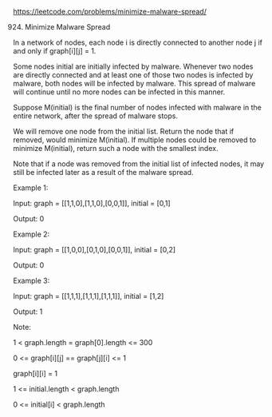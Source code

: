 https://leetcode.com/problems/minimize-malware-spread/

924. Minimize Malware Spread


In a network of nodes, each node i is directly connected to another node j if and only if graph[i][j] = 1.

Some nodes initial are initially infected by malware.  Whenever two nodes are directly connected and at least one of those two nodes is infected by malware, both nodes will be infected by malware.  This spread of malware will continue until no more nodes can be infected in this manner.

Suppose M(initial) is the final number of nodes infected with malware in the entire network, after the spread of malware stops.

We will remove one node from the initial list.  Return the node that if removed, would minimize M(initial).  If multiple nodes could be removed to minimize M(initial), return such a node with the smallest index.

Note that if a node was removed from the initial list of infected nodes, it may still be infected later as a result of the malware spread.

 

Example 1:

Input: graph = [[1,1,0],[1,1,0],[0,0,1]], initial = [0,1]

Output: 0

Example 2:

Input: graph = [[1,0,0],[0,1,0],[0,0,1]], initial = [0,2]

Output: 0

Example 3:

Input: graph = [[1,1,1],[1,1,1],[1,1,1]], initial = [1,2]

Output: 1
 

Note:

1 < graph.length = graph[0].length <= 300

0 <= graph[i][j] == graph[j][i] <= 1

graph[i][i] = 1

1 <= initial.length < graph.length

0 <= initial[i] < graph.length